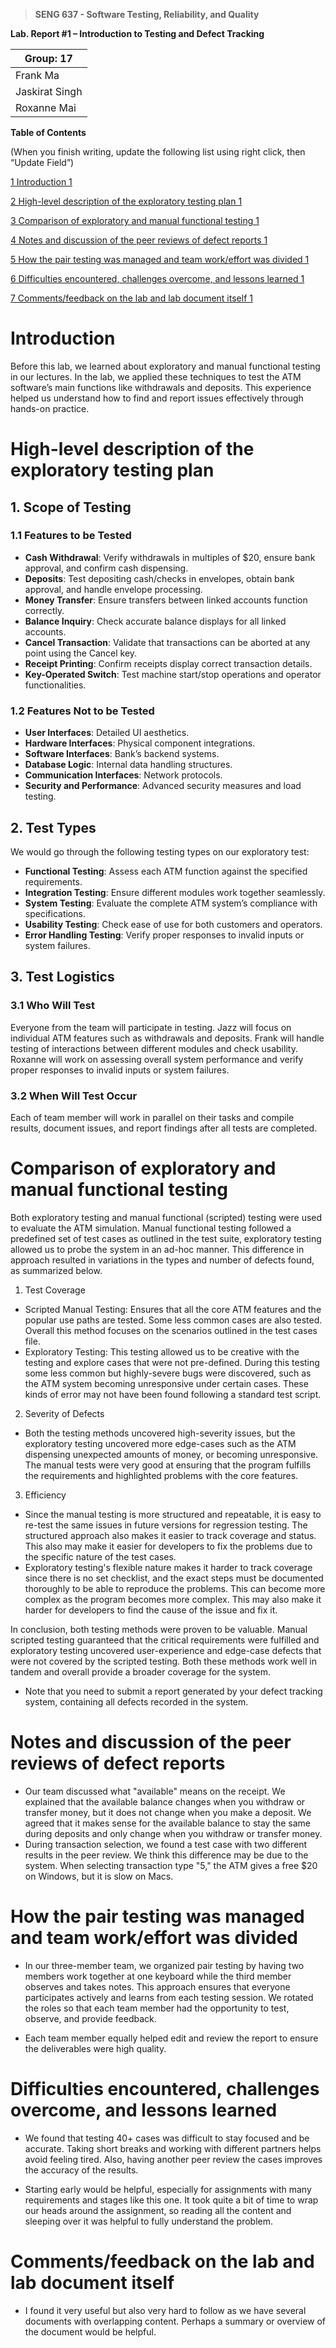 > **SENG 637 - Software Testing, Reliability, and Quality**

**Lab. Report \#1 – Introduction to Testing and Defect Tracking**

| Group: 17      |
| -------------- |
| Frank Ma       |
| Jaskirat Singh |
| Roxanne Mai    |

**Table of Contents**

(When you finish writing, update the following list using right click, then
“Update Field”)

[1 Introduction 1](#_Toc439194677)

[2 High-level description of the exploratory testing plan 1](#_Toc439194678)

[3 Comparison of exploratory and manual functional testing 1](#_Toc439194679)

[4 Notes and discussion of the peer reviews of defect reports 1](#_Toc439194680)

[5 How the pair testing was managed and team work/effort was
divided 1](#_Toc439194681)

[6 Difficulties encountered, challenges overcome, and lessons
learned 1](#_Toc439194682)

[7 Comments/feedback on the lab and lab document itself 1](#_Toc439194683)

# Introduction

Before this lab, we learned about exploratory and manual functional testing in our lectures. In the lab, we applied these techniques to test the ATM software’s main functions like withdrawals and deposits. This experience helped us understand how to find and report issues effectively through hands-on practice.

# High-level description of the exploratory testing plan

## 1. Scope of Testing

### 1.1 Features to be Tested

- **Cash Withdrawal**: Verify withdrawals in multiples of $20, ensure bank approval, and confirm cash dispensing.
- **Deposits**: Test depositing cash/checks in envelopes, obtain bank approval, and handle envelope processing.
- **Money Transfer**: Ensure transfers between linked accounts function correctly.
- **Balance Inquiry**: Check accurate balance displays for all linked accounts.
- **Cancel Transaction**: Validate that transactions can be aborted at any point using the Cancel key.
- **Receipt Printing**: Confirm receipts display correct transaction details.
- **Key-Operated Switch**: Test machine start/stop operations and operator functionalities.

### 1.2 Features Not to be Tested

- **User Interfaces**: Detailed UI aesthetics.
- **Hardware Interfaces**: Physical component integrations.
- **Software Interfaces**: Bank’s backend systems.
- **Database Logic**: Internal data handling structures.
- **Communication Interfaces**: Network protocols.
- **Security and Performance**: Advanced security measures and load testing.

## 2. Test Types

We would go through the following testing types on our exploratory test:

- **Functional Testing**: Assess each ATM function against the specified requirements.
- **Integration Testing**: Ensure different modules work together seamlessly.
- **System Testing**: Evaluate the complete ATM system’s compliance with specifications.
- **Usability Testing**: Check ease of use for both customers and operators.
- **Error Handling Testing**: Verify proper responses to invalid inputs or system failures.

## 3. Test Logistics

### 3.1 Who Will Test

Everyone from the team will participate in testing. Jazz will focus on individual ATM features such as withdrawals and deposits. Frank will handle testing of interactions between different modules and check usability. Roxanne will work on assessing overall system performance and verify proper responses to invalid inputs or system failures.

### 3.2 When Will Test Occur

Each of team member will work in parallel on their tasks and compile results, document issues, and report findings after all tests are completed.

# Comparison of exploratory and manual functional testing

Both exploratory testing and manual functional (scripted) testing were used to evaluate the ATM simulation. Manual functional testing followed a predefined set of test cases as outlined in the test suite, exploratory testing allowed us to probe the system in an ad-hoc manner. This difference in approach resulted in variations in the types and number of defects found, as summarized below.

1. Test Coverage

- Scripted Manual Testing: Ensures that all the core ATM features and the popular use paths are tested. Some less common cases are also tested. Overall this method focuses on the scenarios outlined in the test cases file.
- Exploratory Testing: This testing allowed us to be creative with the testing and explore cases that were not pre-defined. During this testing some less common but highly-severe bugs were discovered, such as the ATM system becoming unresponsive under certain cases. These kinds of error may not have been found following a standard test
  script.

2. Severity of Defects

- Both the testing methods uncovered high-severity issues, but the exploratory testing uncovered more edge-cases such as the ATM dispensing unexpected amounts of money, or becoming unresponsive. The manual tests were very good at ensuring that the program fulfills the requirements and highlighted problems with the core features.

3. Efficiency

- Since the manual testing is more structured and repeatable, it is easy to re-test the same issues in future versions for regression testing. The structured approach also makes it easier to track coverage and status. This also may make it easier for developers to fix the problems due to the specific nature of the test cases.
- Exploratory testing's flexible nature makes it harder to track coverage since there is no set checklist, and the exact steps must be documented thoroughly to be able to reproduce the problems. This can become more complex as the program becomes more complex. This may also make it harder for developers to find the cause of the issue and fix it.

In conclusion, both testing methods were proven to be valuable. Manual scripted testing guaranteed that the critical requirements were fulfilled and exploratory testing uncovered user-experience and edge-case defects that were not covered by the scripted testing. Both these methods work well in tandem and overall provide a broader coverage for the system.

- Note that you need to submit a report generated by your defect tracking
  system, containing all defects recorded in the system.

# Notes and discussion of the peer reviews of defect reports

- Our team discussed what "available" means on the receipt. We explained that the available balance changes when you withdraw or transfer money, but it does not change when you make a deposit. We agreed that it makes sense for the available balance to stay the same during deposits and only change when you withdraw or transfer money.
- During transaction selection, we found a test case with two different results in the peer review. We think this difference may be due to the system. When selecting transaction type "5," the ATM gives a free $20 on Windows, but it is slow on Macs.

# How the pair testing was managed and team work/effort was divided

- In our three-member team, we organized pair testing by having two members work together at one keyboard while the third member observes and takes notes. This approach ensures that everyone participates actively and learns from each testing session. We rotated the roles so that each team member had the opportunity to test, observe, and provide feedback.

- Each team member equally helped edit and review the report to ensure the deliverables were high quality.

# Difficulties encountered, challenges overcome, and lessons learned

- We found that testing 40+ cases was difficult to stay focused and be accurate. Taking short breaks and working with different partners helps avoid feeling tired. Also, having another peer review the cases improves the accuracy of the results.

- Starting early would be helpful, especially for assignments with many requirements and stages like this one. It took quite a bit of time to wrap our heads around the assignment, so reading all the content and sleeping over it was helpful to fully understand the problem.

# Comments/feedback on the lab and lab document itself

- I found it very useful but also very hard to follow as we have several documents with overlapping content. Perhaps a summary or overview of the document would be helpful.
